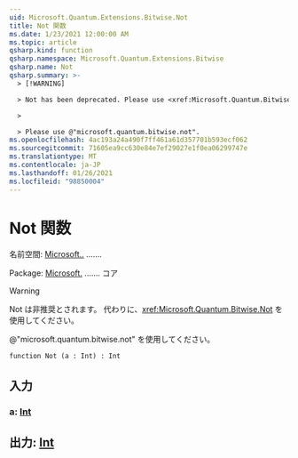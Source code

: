 ```yaml
---
uid: Microsoft.Quantum.Extensions.Bitwise.Not
title: Not 関数
ms.date: 1/23/2021 12:00:00 AM
ms.topic: article
qsharp.kind: function
qsharp.namespace: Microsoft.Quantum.Extensions.Bitwise
qsharp.name: Not
qsharp.summary: >-
  > [!WARNING]

  > Not has been deprecated. Please use <xref:Microsoft.Quantum.Bitwise.Not> instead.

  >

  > Please use @"microsoft.quantum.bitwise.not".
ms.openlocfilehash: 4ac193a24a490f7ff461a61d357701b593ecf062
ms.sourcegitcommit: 71605ea9cc630e84e7ef29027e1f0ea06299747e
ms.translationtype: MT
ms.contentlocale: ja-JP
ms.lasthandoff: 01/26/2021
ms.locfileid: "98850004"
---
```

# <a name="not-function"></a>Not 関数

名前空間: [Microsoft..](xref:Microsoft.Quantum.Extensions.Bitwise) .......

Package: [Microsoft.](https://nuget.org/packages/Microsoft.Quantum.QSharp.Core) ....... コア


> [!WARNING]
> Not は非推奨とされます。 代わりに、<xref:Microsoft.Quantum.Bitwise.Not> を使用してください。
>
> @"microsoft.quantum.bitwise.not" を使用してください。



```qsharp
function Not (a : Int) : Int
```


## <a name="input"></a>入力

### <a name="a--int"></a>a: [Int](xref:microsoft.quantum.lang-ref.int)





## <a name="output--int"></a>出力: [Int](xref:microsoft.quantum.lang-ref.int)

